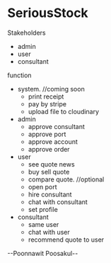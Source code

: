 # SeriousStock

Stakeholders
- admin
- user
- consultant

function
- system. //coming soon
  - print receipt 
  - pay by stripe 
  - upload file to cloudinary
- admin
  - approve consultant
  - approve port
  - approve account
  - approve order
- user
  - see quote news
  - buy sell quote
  - compare quote. //optional
  - open port
  - hire consultant
  - chat with consultant
  - set profile
- consultant
  - same user
  - chat with user
  - recommend quote to user




--Poonnawit Poosakul--
  
